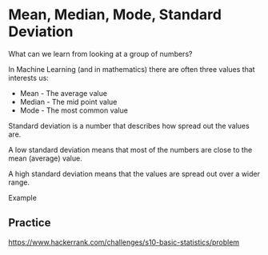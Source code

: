 # Mean, Median, Mode, Standard Deviation

What can we learn from looking at a group of numbers?

In Machine Learning (and in mathematics) there are often three values that interests us:

* Mean - The average value
* Median - The mid point value
* Mode - The most common value

Standard deviation is a number that describes how spread out the values are.

A low standard deviation means that most of the numbers are close to the mean (average) value.

A high standard deviation means that the values are spread out over a wider range.

Example

## Practice

https://www.hackerrank.com/challenges/s10-basic-statistics/problem
